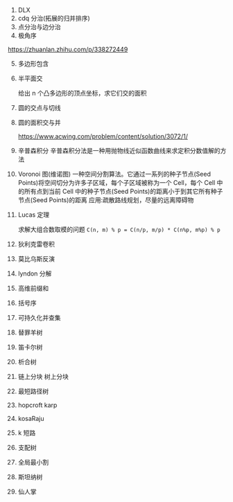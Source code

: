 1. DLX
2. cdq 分治(拓展的归并排序)
3. 点分治与边分治
4. 极角序

https://zhuanlan.zhihu.com/p/338272449

5. 多边形包含
6. 半平面交

   给出 n 个凸多边形的顶点坐标，求它们交的面积

7. 圆的交点与切线
8. 圆的面积交与并

   https://www.acwing.com/problem/content/solution/3072/1/

9. 辛普森积分
   辛普森积分法是一种用抛物线近似函数曲线来求定积分数值解的方法
10. Voronoi 图(维诺图)
    一种空间分割算法。它通过一系列的种子节点(Seed Points)将空间切分为许多子区域，每个子区域被称为一个 Cell，每个 Cell 中的所有点到当前 Cell 中的种子节点(Seed Points)的距离小于到其它所有种子节点(Seed Points)的距离
    应用:疏散路线规划，尽量的远离障碍物

11. Lucas 定理

    求解大组合数取模的问题
    `C(n, m) % p = C(n/p, m/p) * C(n%p, m%p) % p`

12. 狄利克雷卷积
13. 莫比乌斯反演
14. lyndon 分解
15. 高维前缀和
16. 括号序
17. 可持久化并查集
18. 替罪羊树
19. 笛卡尔树
20. 析合树
21. 链上分块 树上分块
22. 最短路径树
23. hopcroft karp
24. kosaRaju
25. k 短路
26. 支配树
27. 全局最小割
28. 斯坦纳树
29. 仙人掌
